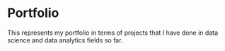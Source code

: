 # Portfolio
This represents my portfolio in terms of projects that I have done in data science and data analytics fields so far.

